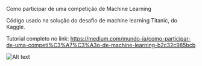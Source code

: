 Como participar de uma competição de Machine Learning

Código usado na solução do desafio de machine learning Titanic, do Kaggle.

Tutorial completo no link: https://medium.com/mundo-ia/como-participar-de-uma-competi%C3%A7%C3%A3o-de-machine-learning-b2c32c985bcb

![Alt text](C:\Users\gabriel.oliveira.luz\Documents\blog\titanic\kaggle_101\kaggle_img.png "Kaggle logo")